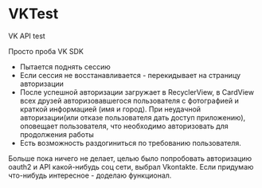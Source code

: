 # VKTest
VK API test

Просто проба VK SDK 
- Пытается поднять сессию
- Если сессия не восстанавливается - перекидывает на страницу авторизации
- После успешной авторизации загружает в RecyclerView, в CardView всех друзей авторизовавшегося пользователя с фотографией и краткой информацией (имя и город). При неудачной авторизации(или отказе пользователя дать доступ приложению), оповещает пользователя, что необходимо авторизовать для продолжения работы
- Есть возможность раздогиниться по требованию пользователя.

Больше пока ничего не делает, целью было попробовать авторизацию oauth2 и API какой-нибудь соц сети, выбрал Vkontakte. 
Если придумаю что-нибудь интересное - доделаю функционал.
